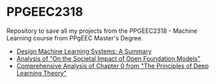 # PPGEEC2318
Repository to save all my projects from the PPGEEC2318 - Machine Learning course from PPgEEC Master's Degree.

* [Design Machine Learning Systems: A Summary](https://github.com/Lucastmarques/PPGEEC2318/tree/main/Week01)
* [Analysis of "On the Societal Impact of Open Foundation Models"](https://github.com/Lucastmarques/PPGEEC2318/tree/main/Week02)
* [Comprehensive Analysis of Chapter 0 from "The Principles of Deep Learning Theory"](https://github.com/Lucastmarques/PPGEEC2318/tree/main/Week03)
